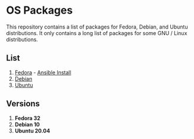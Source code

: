 # OS Packages

This repository contains a list of packages for Fedora, Debian, and Ubuntu distributions. It only contains a long list of packages for some GNU / Linux distributions.

## List

1. [Fedora](fedora-dnf.md) - [Ansible Install](ansible-fedora/)
2. [Debian](debian-apt.md)
3. [Ubuntu](ubuntu-apt.md)

## Versions 

1. **Fedora 32**
2. **Debian 10**
3. **Ubuntu 20.04**
